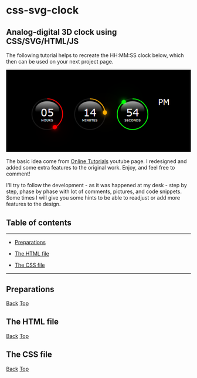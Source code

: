 
# css-svg-clock
## Analog-digital 3D clock using CSS/SVG/HTML/JS
<a name="top"></a>

The following tutorial helps to recreate the HH:MM:SS clock below, which then can be used on your next project page.

![Clock](img/clock.png)

The basic idea come from [Online Tutorials](https://youtu.be/eoSfzVz9ur0) youtube page. I redesigned and added some extra features to the original work. Enjoy, and feel free to comment!

I'll try to follow the development - as it was happened at my desk - step by step, phase by phase with lot of comments, pictures, and code snippets. Some times I will give you some hints to be able to readjust or add more features to the design.

<a name="toc"></a>
<h2>Table of contents</h2>
<hr/>

- [Preparations](#preparations)

- [The HTML file](#htmlfile)

- [The CSS file](#cssfile)
<hr/>

<a name="preparations"></a>
<h2>Preparations</h2>

[Back](#preparations) [Top](#top)

<a name="htmlfile"></a>
<h2>The HTML file</h2>

[Back](#htmlfile) [Top](#top)

<a name="cssfile"></a>
<h2>The CSS file</h2>

[Back](#cssfile) [Top](#top)